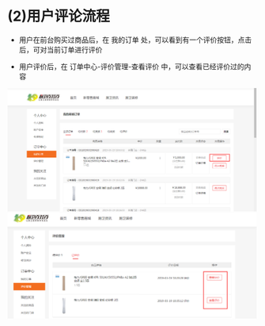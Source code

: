 # (2)用户评论流程

*   用户在前台购买过商品后，在 我的订单 处，可以看到有一个评价按钮，点击后，可对当前订单进行评价

*   用户评价后，在 订单中心-评价管理-查看评价 中，可以查看已经评价过的内容

![](images/screenshot_1554796199435.jpg)
![](images/screenshot_1554796202857.jpg)
